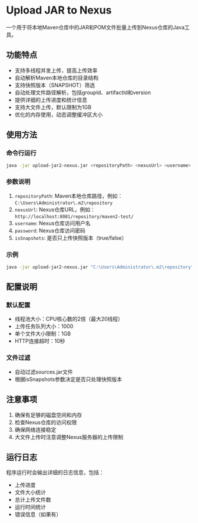 # Upload JAR to Nexus

一个用于将本地Maven仓库中的JAR和POM文件批量上传到Nexus仓库的Java工具。

## 功能特点

- 支持多线程并发上传，提高上传效率
- 自动解析Maven本地仓库的目录结构
- 支持快照版本（SNAPSHOT）筛选
- 自动处理文件路径解析，包括groupId、artifactId和version
- 提供详细的上传进度和统计信息
- 支持大文件上传，默认限制为1GB
- 优化的内存使用，动态调整缓冲区大小

## 使用方法

### 命令行运行

```bash
java -jar upload-jar2-nexus.jar <repositoryPath> <nexusUrl> <username> <password> <isSnapshots>
```

### 参数说明

1. `repositoryPath`: Maven本地仓库路径，例如：`C:\Users\Administrator\.m2\repository`
2. `nexusUrl`: Nexus仓库URL，例如：`http://localhost:8081/repository/maven2-test/`
3. `username`: Nexus仓库访问用户名
4. `password`: Nexus仓库访问密码
5. `isSnapshots`: 是否只上传快照版本（true/false）

### 示例

```bash
java -jar upload-jar2-nexus.jar "C:\Users\Administrator\.m2\repository" "http://localhost:8081/repository/maven2-test/" "admin" "admin123" "false"
```

## 配置说明

### 默认配置

- 线程池大小：CPU核心数的2倍（最大20线程）
- 上传任务队列大小：1000
- 单个文件大小限制：1GB
- HTTP连接超时：10秒

### 文件过滤

- 自动过滤sources.jar文件
- 根据isSnapshots参数决定是否只处理快照版本

## 注意事项

1. 确保有足够的磁盘空间和内存
2. 检查Nexus仓库的访问权限
3. 确保网络连接稳定
4. 大文件上传时注意调整Nexus服务器的上传限制

## 运行日志

程序运行时会输出详细的日志信息，包括：

- 上传进度
- 文件大小统计
- 总计上传文件数
- 运行时间统计
- 错误信息（如果有）
